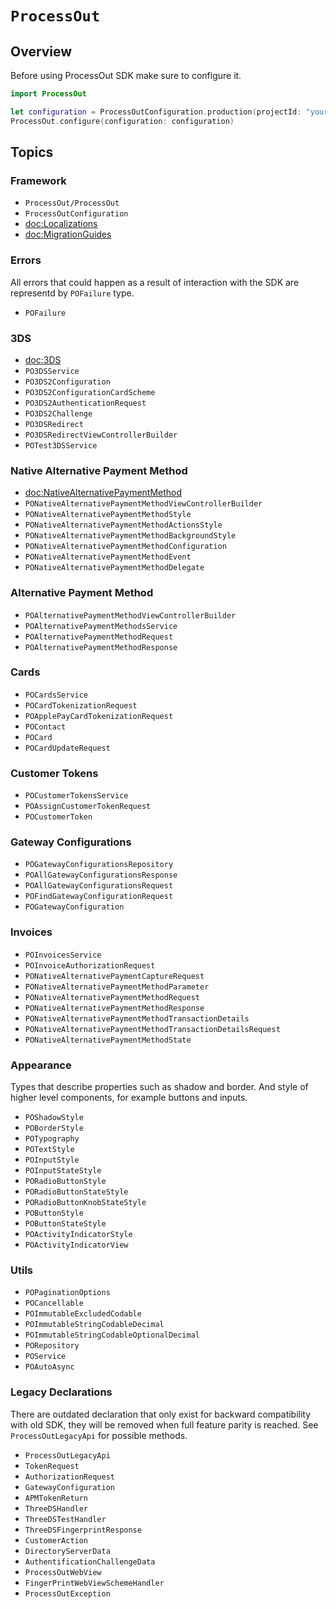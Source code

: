 # ``ProcessOut``

## Overview

Before using ProcessOut SDK make sure to configure it.

```swift
import ProcessOut

let configuration = ProcessOutConfiguration.production(projectId: "your_project_id")
ProcessOut.configure(configuration: configuration)
```

## Topics

### Framework

- ``ProcessOut/ProcessOut``
- ``ProcessOutConfiguration``
- <doc:Localizations>
- <doc:MigrationGuides>

### Errors

All errors that could happen as a result of interaction with the SDK are representd by ``POFailure`` type.

- ``POFailure``

### 3DS

- <doc:3DS>
- ``PO3DSService``
- ``PO3DS2Configuration``
- ``PO3DS2ConfigurationCardScheme``
- ``PO3DS2AuthenticationRequest``
- ``PO3DS2Challenge``
- ``PO3DSRedirect``
- ``PO3DSRedirectViewControllerBuilder``
- ``POTest3DSService``

### Native Alternative Payment Method

- <doc:NativeAlternativePaymentMethod>
- ``PONativeAlternativePaymentMethodViewControllerBuilder``
- ``PONativeAlternativePaymentMethodStyle``
- ``PONativeAlternativePaymentMethodActionsStyle``
- ``PONativeAlternativePaymentMethodBackgroundStyle``
- ``PONativeAlternativePaymentMethodConfiguration``
- ``PONativeAlternativePaymentMethodEvent``
- ``PONativeAlternativePaymentMethodDelegate``

### Alternative Payment Method

- ``POAlternativePaymentMethodViewControllerBuilder``
- ``POAlternativePaymentMethodsService``
- ``POAlternativePaymentMethodRequest``
- ``POAlternativePaymentMethodResponse``

### Cards

- ``POCardsService``
- ``POCardTokenizationRequest``
- ``POApplePayCardTokenizationRequest``
- ``POContact``
- ``POCard``
- ``POCardUpdateRequest``

### Customer Tokens

- ``POCustomerTokensService``
- ``POAssignCustomerTokenRequest``
- ``POCustomerToken``

### Gateway Configurations

- ``POGatewayConfigurationsRepository``
- ``POAllGatewayConfigurationsResponse``
- ``POAllGatewayConfigurationsRequest``
- ``POFindGatewayConfigurationRequest``
- ``POGatewayConfiguration``

### Invoices

- ``POInvoicesService``
- ``POInvoiceAuthorizationRequest``
- ``PONativeAlternativePaymentCaptureRequest``
- ``PONativeAlternativePaymentMethodParameter``
- ``PONativeAlternativePaymentMethodRequest``
- ``PONativeAlternativePaymentMethodResponse``
- ``PONativeAlternativePaymentMethodTransactionDetails``
- ``PONativeAlternativePaymentMethodTransactionDetailsRequest``
- ``PONativeAlternativePaymentMethodState``

### Appearance

Types that describe properties such as shadow and border. And style of higher level components, for example buttons and inputs.

- ``POShadowStyle``
- ``POBorderStyle``
- ``POTypography``
- ``POTextStyle``
- ``POInputStyle``
- ``POInputStateStyle``
- ``PORadioButtonStyle``
- ``PORadioButtonStateStyle``
- ``PORadioButtonKnobStateStyle``
- ``POButtonStyle``
- ``POButtonStateStyle``
- ``POActivityIndicatorStyle``
- ``POActivityIndicatorView``

### Utils

- ``POPaginationOptions``
- ``POCancellable``
- ``POImmutableExcludedCodable``
- ``POImmutableStringCodableDecimal``
- ``POImmutableStringCodableOptionalDecimal``
- ``PORepository``
- ``POService``
- ``POAutoAsync``

### Legacy Declarations

There are outdated declaration that only exist for backward compatibility with old SDK, they will be removed when
full feature parity is reached. See ``ProcessOutLegacyApi`` for possible methods.

- ``ProcessOutLegacyApi``
- ``TokenRequest``
- ``AuthorizationRequest``
- ``GatewayConfiguration``
- ``APMTokenReturn``
- ``ThreeDSHandler``
- ``ThreeDSTestHandler``
- ``ThreeDSFingerprintResponse``
- ``CustomerAction``
- ``DirectoryServerData``
- ``AuthentificationChallengeData``
- ``ProcessOutWebView``
- ``FingerPrintWebViewSchemeHandler``
- ``ProcessOutException``

